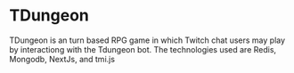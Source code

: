 # TDungeon
TDungeon is an turn based RPG game in which Twitch chat users may play by interactiong with the Tdungeon bot. The technologies used are Redis, Mongodb, NextJs, and tmi.js

